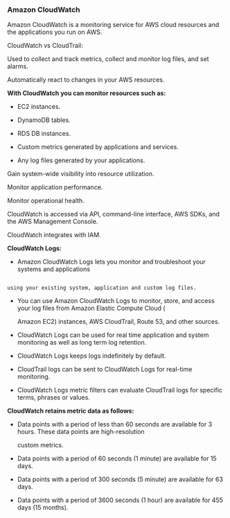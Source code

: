 ### Amazon CloudWatch


Amazon CloudWatch is a monitoring service for AWS cloud resources and the applications you run on AWS.


CloudWatch vs CloudTrail:


Used to collect and track metrics, collect and monitor log files, and set alarms.


Automatically react to changes in your AWS resources.


**With CloudWatch you can monitor resources such as:**


- EC2 instances.

- DynamoDB tables.

- RDS DB instances.

- Custom metrics generated by applications and services.

- Any log files generated by your applications.


Gain system-wide visibility into resource utilization.


Monitor application performance.


Monitor operational health.


CloudWatch is accessed via API, command-line interface, AWS SDKs, and the AWS Management Console.


CloudWatch integrates with IAM.


**CloudWatch Logs:**


- Amazon CloudWatch Logs lets you monitor and troubleshoot your systems and applications


```

using your existing system, application and custom log files.

```


- You can use Amazon CloudWatch Logs to monitor, store, and access your log files from Amazon Elastic Compute Cloud (

  Amazon EC2) instances, AWS CloudTrail, Route 53, and other sources.

- CloudWatch Logs can be used for real time application and system monitoring as well as long term log retention.

- CloudWatch Logs keeps logs indefinitely by default.

- CloudTrail logs can be sent to CloudWatch Logs for real-time monitoring.

- CloudWatch Logs metric filters can evaluate CloudTrail logs for specific terms, phrases or values.


**CloudWatch retains metric data as follows:**


- Data points with a period of less than 60 seconds are available for 3 hours. These data points are high-resolution

  custom metrics.

- Data points with a period of 60 seconds (1 minute) are available for 15 days.

- Data points with a period of 300 seconds (5 minute) are available for 63 days.

- Data points with a period of 3600 seconds (1 hour) are available for 455 days (15 months).

